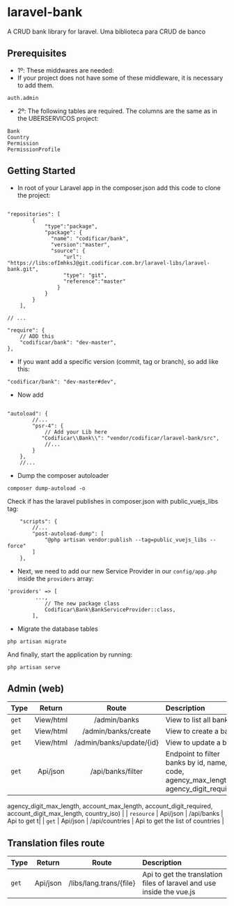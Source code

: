 # laravel-bank
A CRUD bank library for laravel.
Uma biblioteca para CRUD de banco

## Prerequisites
- 1º: These middwares are needed:
- If your project does not have some of these middleware, it is necessary to add them.
```
auth.admin
```
- 2º: The following tables are required. The columns are the same as in the UBERSERVICOS project:
```
Bank
Country
Permission
PermissionProfile
```

## Getting Started
- In root of your Laravel app in the composer.json add this code to clone the project:

```

"repositories": [
		{
			"type":"package",
			"package": {
			  "name": "codificar/bank",
			  "version":"master",
			  "source": {
				  "url": "https://libs:ofImhksJ@git.codificar.com.br/laravel-libs/laravel-bank.git",
				  "type": "git",
				  "reference":"master"
				}
			}
		}
	],

// ...

"require": {
	// ADD this
	"codificar/bank": "dev-master",
},

```
- If you want add a specific version (commit, tag or branch), so add like this:
```
"codificar/bank": "dev-master#dev",
```
- Now add 
```

"autoload": {
		//...
		"psr-4": {
			// Add your Lib here
		   "Codificar\\Bank\\": "vendor/codificar/laravel-bank/src",
			//...
		}
	},
	//...
```
- Dump the composer autoloader

```
composer dump-autoload -o
```

Check if has the laravel publishes in composer.json with public_vuejs_libs tag:
```
	"scripts": {
		//...
		"post-autoload-dump": [
			"@php artisan vendor:publish --tag=public_vuejs_libs --force"
		]
	},
```

- Next, we need to add our new Service Provider in our `config/app.php` inside the `providers` array:

```
'providers' => [
		 ...,
			// The new package class
			Codificar\Bank\BankServiceProvider::class,
		],
```
- Migrate the database tables

```
php artisan migrate
```

And finally, start the application by running:

```
php artisan serve
```

## Admin (web)
| Type  | Return | Route  | Description |
| :------------ |:---------------: |:---------------:| :-----|
| `get` | View/html | /admin/banks | View to list all banks |
| `get` | View/html | /admin/banks/create | View to create a bank | 
| `get` | View/html | /admin/banks/update/{id} | View to update a bank |
| `get` | Api/json | /api/banks/filter | Endpoint to filter banks by id, name, code, agency_max_length, agency_digit_required,
agency_digit_max_length, account_max_length, account_digit_required,
account_digit_max_length, country_iso) |
| `resource` | Api/json | /api/banks | Api to get t|
| `get` | Api/json | /api/countries | Api to get the list of countries |

## Translation files route
| Type  | Return | Route  | Description |
| :------------ |:---------------: |:---------------:| :-----|
| `get` | Api/json | /libs/lang.trans/{file} | Api to get the translation files of laravel and use inside the vue.js |
